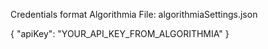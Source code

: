 Credentials format
Algorithmia
File: algorithmiaSettings.json

{
  "apiKey": "YOUR_API_KEY_FROM_ALGORITHMIA"
}